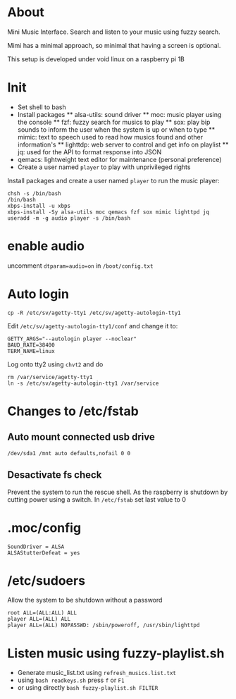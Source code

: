 # About

Mini Music Interface. Search and listen to your music using fuzzy search. 

Mimi has a minimal approach, so minimal that having a screen is optional.  

This setup is developed under void linux on a raspberry pi 1B

# Init

* Set shell to bash
* Install packages
** alsa-utils: sound driver
** moc: music player using the console
** fzf: fuzzy search for musics to play
** sox: play bip sounds to inform the user when the system is up or when to type
** mimic: text to speech used to read how musics found and other information's
** lighttdp: web server to control and get info on playlist
** jq: used for the API to format response into JSON
* qemacs: lightweight text editor for maintenance (personal preference)
* Create a user named `player` to play with unprivileged rights

Install packages and create a user named `player` to run the music player: 

```
chsh -s /bin/bash
/bin/bash
xbps-install -u xbps
xbps-install -Sy alsa-utils moc qemacs fzf sox mimic lighttpd jq
useradd -m -g audio player -s /bin/bash
```

# enable audio

uncomment `dtparam=audio=on` in `/boot/config.txt`

# Auto login

```
cp -R /etc/sv/agetty-tty1 /etc/sv/agetty-autologin-tty1
```

Edit `/etc/sv/agetty-autologin-tty1/conf` and change it to:

```
GETTY_ARGS="--autologin player --noclear"
BAUD_RATE=38400
TERM_NAME=linux
```

Log onto tty2 using `chvt2` and do
```
rm /var/service/agetty-tty1
ln -s /etc/sv/agetty-autologin-tty1 /var/service
```

# Changes to /etc/fstab

## Auto mount connected usb drive

```
/dev/sda1 /mnt auto defaults,nofail 0 0
```

## Desactivate fs check

Prevent the system to run the rescue shell.
As the raspberry is shutdown by cutting power using a switch.
In `/etc/fstab` set last value to 0

# .moc/config

```
SoundDriver = ALSA
ALSAStutterDefeat = yes
```

# /etc/sudoers

Allow the system to be shutdown without a password

```
root ALL=(ALL:ALL) ALL
player ALL=(ALL) ALL
player ALL=(ALL) NOPASSWD: /sbin/poweroff, /usr/sbin/lighttpd
```


# Listen music using fuzzy-playlist.sh


* Generate music_list.txt using `refresh_musics.list.txt`
* using `bash readkeys.sh` press `f` or `F1`
* or using directly `bash fuzzy-playlist.sh FILTER`
